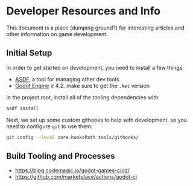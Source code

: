 # Developer Resources and Info

This document is a place (dumping ground?) for interesting articles and other
information on game development.

## Initial Setup

In order to get started on development, you need to install a few things:

- [ASDF](https://asdf-vm.com/guide/getting-started.html), a tool for managing
  other dev tools
- [Godot Engine](https://godotengine.org/download/) ≥ 4.2. make sure to get the
  `.Net` version

In the project root, install all of the tooling dependencies with:

``` bash
asdf install
```

Next, we set up some custom githooks to help with development, so you need to
configure `git` to use them:

``` bash
git config --local core.hooksPath tools/githooks/
```

## Build Tooling and Processes

- https://blog.codemagic.io/godot-games-cicd/
- https://github.com/marketplace/actions/godot-ci
